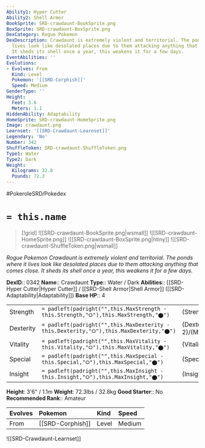 ```yaml
---
Ability1: Hyper Cutter
Ability2: Shell Armor
BookSprite: SRD-crawdaunt-BookSprite.png
BoxSprite: SRD-crawdaunt-BoxSprite.png
DexCategory: Rogue Pokemon
DexDescription: Crawdaunt is extremely violent and territorial. The ponds where it
  lives look like desolated places due to them attacking anything that comes close.
  It sheds its shell once a year, this weakens it for a few days.
EventAbilities: ''
Evolutions:
- Evolves: From
  Kind: Level
  Pokemon: '[[SRD-Corphish]]'
  Speed: Medium
GenderType: ''
Height:
  Feet: 3.6
  Meters: 1.1
HiddenAbility: Adaptability
HomeSprite: SRD-crawdaunt-HomeSprite.png
Image: crawdaunt.png
Learnset: '[[SRD-Crawdaunt-Learnset]]'
Legendary: 'No'
Number: 342
ShuffleToken: SRD-crawdaunt-ShuffleToken.png
Type1: Water
Type2: Dark
Weight:
  Kilograms: 32.8
  Pounds: 72.3
---
```


#PokeroleSRD/Pokedex

# `= this.name`

> [!grid]
> ![[SRD-crawdaunt-BookSprite.png|wsmall]]
> ![[SRD-crawdaunt-HomeSprite.png]]
> ![[SRD-crawdaunt-BoxSprite.png|htiny]]
> ![[SRD-crawdaunt-ShuffleToken.png|wsmall]]


*Rogue Pokemon*
*Crawdaunt is extremely violent and territorial. The ponds where it lives look like desolated places due to them attacking anything that comes close. It sheds its shell once a year, this weakens it for a few days.*

**DexID**:: 0342
**Name**:: Crawdaunt
**Type**:: Water / Dark
**Abilities**:: [[SRD-Hyper Cutter|Hyper Cutter]] / [[SRD-Shell Armor|Shell Armor]] ([[SRD-Adaptability|Adaptability]])
**Base HP**:: 4

|           |                                                                                        |                                          |
| --------- | -------------------------------------------------------------------------------------- | ---------------------------------------- |
| Strength  | `= padleft(padright("",this.MaxStrength - this.Strength,"⭘"),this.MaxStrength,"⬤")`    | (Strength::3)/(MaxStrength::7)   |
| Dexterity | `= padleft(padright("",this.MaxDexterity - this.Dexterity,"⭘"),this.MaxDexterity,"⬤")` | (Dexterity:: 2)/(MaxDexterity::4) |
| Vitality  | `= padleft(padright("",this.MaxVitality - this.Vitality,"⭘"),this.MaxVitality,"⬤")`    | (Vitality::2)/(MaxVitality::5)   |
| Special   | `= padleft(padright("",this.MaxSpecial - this.Special,"⭘"),this.MaxSpecial,"⬤")`       | (Special::2)/(MaxSpecial::5)     |
| Insight   | `= padleft(padright("",this.MaxInsight - this.Insight,"⭘"),this.MaxInsight,"⬤")`       | (Insight::2)/(MaxInsight::4)     |

**Height**: 3'6" / 1.1m
**Weight**: 72.3lbs / 32.8kg
**Good Starter**:: No
**Recommended Rank**:: Amateur

| Evolves   | Pokemon          | Kind   | Speed   |
|:----------|:-----------------|:-------|:--------|
| From      | [[SRD-Corphish]] | Level  | Medium  |

![[SRD-Crawdaunt-Learnset]]